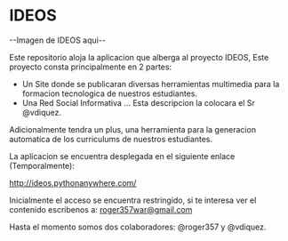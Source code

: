 # IDEOS
--Imagen de IDEOS aqui--


Este repositorio aloja la aplicacion que alberga al proyecto IDEOS, Este proyecto consta principalmente en 2 partes:

* Un Site donde se publicaran diversas herramientas multimedia para la formacion tecnologica de nuestros estudiantes.
* Una Red Social Informativa ... Esta descripcion la colocara el Sr @vdiquez.

Adicionalmente tendra un plus, una herramienta para la generacion automatica de los curriculums de nuestros estudiantes.

La aplicacion se encuentra desplegada en el siguiente enlace (Temporalmente):

http://ideos.pythonanywhere.com/

Inicialmente el acceso se encuentra restringido, si te interesa ver el contenido escribenos a:
roger357war@gmail.com


Hasta el momento somos dos colaboradores: @roger357 y @vdiquez.
